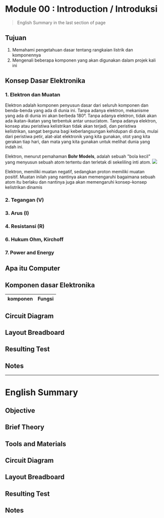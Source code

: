 # Module 00 : Introduction / Introduksi
>English Summary in the last section of page

## Tujuan
1. Memahami pengetahuan dasar tentang rangkaian listrik dan komponennya
2. Mengenali beberapa komponen yang akan digunakan dalam projek kali ini

## Konsep Dasar Elektronika
### 1. Elektron dan Muatan
Elektron adalah komponen penyusun dasar dari seluruh komponen dan benda-benda yang ada di dunia ini. Tanpa adanya elektron, mekanisme yang ada di dunia ini akan berbeda 180°. Tanpa adanya elektron, tidak akan ada ikatan-ikatan yang terbentuk antar unsur/atom. Tanpa adanya elektron, konsep atau peristiwa kelistrikan tidak akan terjadi, dan peristiwa kelistrikan, sangat berguna bagi keberlangsungan kehidupan di dunia, mulai dari peristiwa petir, alat-alat elektronik yang kita gunakan, otot yang kita gerakan tiap hari, dan mata yang kita gunakan untuk melihat dunia yang indah ini.

Elektron, menurut pemahaman **Bohr Models**, adalah sebuah "bola kecil" yang menyusun sebuah atom tertentu dan terletak di sekeliling inti atom. 
![](https://www.physics-and-radio-electronics.com/electronic-devices-and-circuits/electron-emission/images/whatisatom.png)

Elektron, memiliki muatan negatif, sedangkan  proton memiliki muatan positif. Muatan inilah yang nantinya akan memengaruhi bagaimana sebuah atom itu berlaku dan nantinya juga akan memengaruhi konsep-konsep kelistrikan dinamis



### 2. Tegangan (V)
### 3. Arus (I)
### 4. Resistansi (R)
### 6. Hukum Ohm, Kirchoff
### 7. Power and Energy

## Apa itu Computer

## Komponen dasar Elektronika
| komponen | Fungsi |
|----------|--------|

## Circuit Diagram

## Layout Breadboard

## Resulting Test

## Notes

---
# English Summary

## Objective

## Brief Theory

## Tools and Materials

## Circuit Diagram

## Layout Breadboard

## Resulting Test

## Notes


